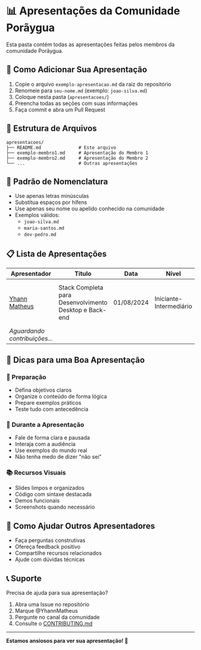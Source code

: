 # 📊 Apresentações da Comunidade Porãygua

Esta pasta contém todas as apresentações feitas pelos membros da comunidade Porãygua.

## 📝 Como Adicionar Sua Apresentação

1. Copie o arquivo `exemplo-apresentacao.md` da raiz do repositório
2. Renomeie para `seu-nome.md` (exemplo: `joao-silva.md`)
3. Coloque nesta pasta (`apresentacoes/`)
4. Preencha todas as seções com suas informações
5. Faça commit e abra um Pull Request

## 📁 Estrutura de Arquivos

```
apresentacoes/
├── README.md              # Este arquivo
├── exemplo-membro1.md     # Apresentação do Membro 1
├── exemplo-membro2.md     # Apresentação do Membro 2
└── ...                    # Outras apresentações
```

## 🎯 Padrão de Nomenclatura

- Use apenas letras minúsculas
- Substitua espaços por hífens
- Use apenas seu nome ou apelido conhecido na comunidade
- Exemplos válidos:
  - `joao-silva.md`
  - `maria-santos.md`
  - `dev-pedro.md`

## 📋 Lista de Apresentações

<!-- Adicione sua apresentação na lista abaixo -->

| Apresentador | Título | Data | Nível | Tecnologias |
|--------------|--------|------|-------|-------------|
| [Yhann Matheus](yhann-matheus.md) | Stack Completa para Desenvolvimento Desktop e Back-end | 01/08/2024 | Iniciante-Intermediário | Python, TypeScript, C#, C++, Django, FastAPI, Docker |
| *Aguardando contribuições...* | | | | |

## 🌊 Dicas para uma Boa Apresentação

### 📝 Preparação
- Defina objetivos claros
- Organize o conteúdo de forma lógica
- Prepare exemplos práticos
- Teste tudo com antecedência

### 🎤 Durante a Apresentação
- Fale de forma clara e pausada
- Interaja com a audiência
- Use exemplos do mundo real
- Não tenha medo de dizer "não sei"

### 📚 Recursos Visuais
- Slides limpos e organizados
- Código com sintaxe destacada
- Demos funcionais
- Screenshots quando necessário

## 🤝 Como Ajudar Outros Apresentadores

- Faça perguntas construtivas
- Ofereça feedback positivo
- Compartilhe recursos relacionados
- Ajude com dúvidas técnicas

## 📞 Suporte

Precisa de ajuda para sua apresentação?

1. Abra uma Issue no repositório
2. Marque @YhannMatheus
3. Pergunte no canal da comunidade
4. Consulte o [CONTRIBUTING.md](../CONTRIBUTING.md)

---

**Estamos ansiosos para ver sua apresentação! 🎉**
